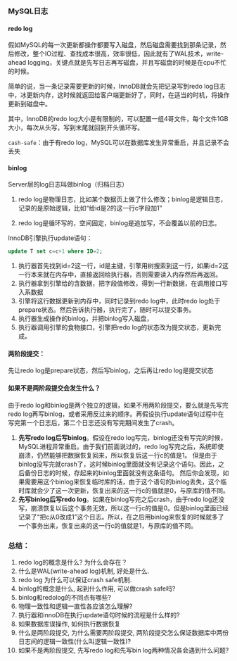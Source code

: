 ### MySQL日志

#### redo log

假如MySQL的每一次更新都操作都要写入磁盘，然后磁盘需要找到那条记录，然后修改，整个IO过程、查找成本很高，效率很低，因此就有了WAL技术，write-ahead logging，关键点就是先写日志再写磁盘，并且写磁盘的时候是在cpu不忙的时候。

简单的说，当一条记录需要更新的时候，InnoDB就会先把记录写到redo log日志中，冰更新内存，这时候就返回给客户端更新好了，同时，在适当的时机，将操作更新到磁盘中。

其中，InnoDB的redo log大小是有限制的，可以配置一组4哥文件，每个文件1GB大小，每次从头写，写到末尾就回到开头循环写。

`cash-safe`：由于有redo log，MySQL可以在数据库发生异常重启，并且记录不会丢失

#### binlog

Server层的log日志叫做binlog（归档日志）

1. redo log是物理日志，比如某个数据页上做了什么修改；binlog是逻辑日志，记录的是原始逻辑，比如“给id是2的这一行c字段加1”

2. redo log是循环写的，空间固定，binlog是追加写，不会覆盖以前的日志。

InnoDB引擎执行update语句：

```sql
update T set c=c+1 where ID=2;
```

1. 执行器首先找到id=2这一行，id是主键，引擎用树搜索到这一行，如果id=2这一行本来就在内存中，直接返回给执行器，否则需要读入内存然后再返回。
2. 执行器拿到引擎给的含数据，把字段值修改，得到一行新数据，在调用接口写入系数据
3. 引擎将这行数据更新到内存中，同时记录到redo log中，此时redo log处于prepare状态。然后告诉执行器，执行完了，随时可以提交事务。
4. 执行器生成操作的binlog，并把binlog写入磁盘，
5. 执行器调用引擎的食物接口，引擎把redo log的状态改为提交状态，更新完成。

#### 两阶段提交：

先让redo log是prepare状态，然后写binlog，之后再让redo log是提交状态

#### 如果不是两阶段提交会发生什么？

由于redo log和binlog是两个独立的逻辑，如果不用两阶段提交，要么就是先写完redo log再写binlog，或者采用反过来的顺序。再假设执行update语句过程中在写完第一个日志后，第二个日志还没有写完期间发生了crash。

1. **先写redo log后写binlog**。假设在redo log写完，binlog还没有写完的时候，MySQL进程异常重启。由于我们前面说过的，redo log写完之后，系统即使崩溃，仍然能够把数据恢复回来，所以恢复后这一行c的值是1。
   但是由于binlog没写完就crash了，这时候binlog里面就没有记录这个语句。因此，之后备份日志的时候，存起来的binlog里面就没有这条语句。
   然后你会发现，如果需要用这个binlog来恢复临时库的话，由于这个语句的binlog丢失，这个临时库就会少了这一次更新，恢复出来的这一行c的值就是0，与原库的值不同。
2. **先写binlog后写redo log**。如果在binlog写完之后crash，由于redo log还没写，崩溃恢复以后这个事务无效，所以这一行c的值是0。但是binlog里面已经记录了“把c从0改成1”这个日志。所以，在之后用binlog来恢复的时候就多了一个事务出来，恢复出来的这一行c的值就是1，与原库的值不同。

### 总结：

1. redo log的概念是什么? 为什么会存在？
2. 什么是WAL(write-ahead log)机制, 好处是什么.
3. redo log 为什么可以保证crash safe机制.
4. binlog的概念是什么, 起到什么作用, 可以做crash safe吗?
5. binlog和redolog的不同点有哪些?
6. 物理一致性和逻辑一直性各应该怎么理解?
7. 执行器和innoDB在执行update语句时候的流程是什么样的?
8. 如果数据库误操作, 如何执行数据恢复
9. 什么是两阶段提交, 为什么需要两阶段提交, 两阶段提交怎么保证数据库中两份日志间的逻辑一致性(什么叫逻辑一致性)?
10. 如果不是两阶段提交, 先写redo log和先写bin log两种情况各会遇到什么问题?